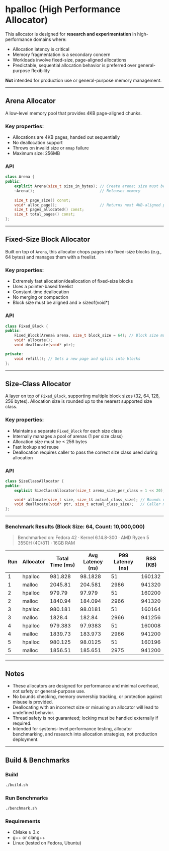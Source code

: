 # hpalloc (High Performance Allocator)

This allocator is designed for **research and experimentation** in high-performance domains where:

* Allocation latency is critical  
* Memory fragmentation is a secondary concern  
* Workloads involve fixed-size, page-aligned allocations  
* Predictable, sequential allocation behavior is preferred over general-purpose flexibility

**Not** intended for production use or general-purpose memory management.

---

## Arena Allocator

A low-level memory pool that provides 4KB page-aligned chunks.

### Key properties:

* Allocations are 4KB pages, handed out sequentially  
* No deallocation support  
* Throws on invalid size or `mmap` failure  
* Maximum size: 256MB

### API

```cpp
class Arena {
public:
    explicit Arena(size_t size_in_bytes); // Create arena; size must be page-aligned and <= 256MB
    ~Arena();                             // Releases memory
    
    size_t page_size() const;
    void* alloc_page();                   // Returns next 4KB-aligned page or nullptr if exhausted
    size_t pages_allocated() const;
    size_t total_pages() const;
};
````

---

## Fixed-Size Block Allocator

Built on top of `Arena`, this allocator chops pages into fixed-size blocks (e.g., 64 bytes) and manages them with a freelist.

### Key properties:

* Extremely fast allocation/deallocation of fixed-size blocks
* Uses a pointer-based freelist
* Constant-time deallocation
* No merging or compaction
* Block size must be aligned and ≥ sizeof(void\*)

### API

```cpp
class Fixed_Block {
public:
    Fixed_Block(Arena& arena, size_t block_size = 64); // Block size must be aligned
    void* allocate();
    void deallocate(void* ptr);

private:
    void refill(); // Gets a new page and splits into blocks
};
```

---

## Size-Class Allocator

A layer on top of `Fixed_Block`, supporting multiple block sizes (32, 64, 128, 256 bytes). Allocation size is rounded up to the nearest supported size class.

### Key properties:

* Maintains a separate `Fixed_Block` for each size class
* Internally manages a pool of arenas (1 per size class)
* Allocation size must be ≤ 256 bytes
* Fast lookup and reuse
* Deallocation requires caller to pass the correct size class used during allocation

### API

```cpp
class SizeClassAllocator {
public:
    explicit SizeClassAllocator(size_t arena_size_per_class = 1 << 20); // 1MB arena per class

    void* allocate(size_t size, size_t& actual_class_size); // Rounds up and returns block
    void deallocate(void* ptr, size_t actual_class_size);   // Caller must provide size used
};
```
---

### Benchmark Results (Block Size: 64, Count: 10,000,000)
> Benchmarked on: Fedora 42 · Kernel 6.14.8-300 · AMD Ryzen 5 3550H (4C/8T) · 16GB RAM

| Run | Allocator | Total Time (ms) | Avg Latency (ns) | P99 Latency (ns) | RSS (KB) |
| --- | --------- | --------------- | ---------------- | ---------------- | -------- |
| 1   | hpalloc   | 981.828         | 98.1828          | 51               | 160132   |
| 1   | malloc    | 2045.81         | 204.581          | 2986             | 941320   |
| 2   | hpalloc   | 979.79          | 97.979           | 51               | 160200   |
| 2   | malloc    | 1840.94         | 184.094          | 2966             | 941320   |
| 3   | hpalloc   | 980.181         | 98.0181          | 51               | 160164   |
| 3   | malloc    | 1828.4          | 182.84           | 2966             | 941256   |
| 4   | hpalloc   | 979.383         | 97.9383          | 51               | 160008   |
| 4   | malloc    | 1839.73         | 183.973          | 2966             | 941200   |
| 5   | hpalloc   | 980.125         | 98.0125          | 51               | 160196   |
| 5   | malloc    | 1856.51         | 185.651          | 2975             | 941200   |

---

## Notes

* These allocators are designed for performance and minimal overhead, not safety or general-purpose use.
* No bounds checking, memory ownership tracking, or protection against misuse is provided.
* Deallocating with an incorrect size or misusing an allocator will lead to undefined behavior.
* Thread safety is not guaranteed; locking must be handled externally if required.
* Intended for systems-level performance testing, allocator benchmarking, and research into allocation strategies, not production deployment.

---

## Build & Benchmarks

### Build

```bash
./build.sh
````

### Run Benchmarks

```bash
./benchmark.sh
```

### Requirements

* CMake ≥ 3.x
* g++ or clang++
* Linux (tested on Fedora, Ubuntu)

